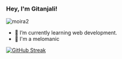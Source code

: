 ### Hey, I'm Gitanjali!
<!--
**gitssz/gitssz** is a ✨ _special_ ✨ repository because its `README.md` (this file) appears on your GitHub profile.

Here are some ideas to get you started:

- 🔭 I’m currently working on ...
- 👯 I’m looking to collaborate on ...
- 🤔 I’m looking for help with ...
- 💬 Ask me about ...
- 📫 How to reach me: ...
- 😄 Pronouns: ...
- ⚡ Fun fact: ...
-->



![moira2](https://user-images.githubusercontent.com/83583240/195600152-588084ce-0e03-4dad-a9d0-5db23ce5ebe4.gif)


- 🌱 I’m currently learning web development.
- 🎵 I'm a melomanic 


[![GitHub Streak](https://github-readme-streak-stats.herokuapp.com?user=gitssz&theme=dark&date_format=j%20M%5B%20Y%5D)](https://git.io/streak-stats)
